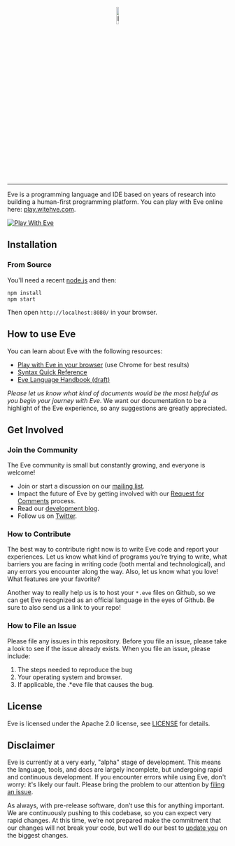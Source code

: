 <p align="center">
  <img src="http://www.witheve.com/logo.png" alt="Eve logo" width="10%" />
</p>

---
 
Eve is a programming language and IDE based on years of research into building a human-first programming platform. You can play with Eve online here: [play.witehve.com](http://play.witheve.com/).

[![Play With Eve](http://programming.witheve.com/images/eve.png)](http://play.witheve.com/)

## Installation

### From Source

You'll need a recent [node.js](https://nodejs.org) and then:

```
npm install
npm start
```

Then open `http://localhost:8080/` in your browser.

## How to use Eve

You can learn about Eve with the following resources:

- [Play with Eve in your browser](http://play.witheve.com/) (use Chrome for best results)
- [Syntax Quick Reference](https://witheve.github.io/assets/docs/SyntaxReference.pdf)
- [Eve Language Handbook (draft)](http://docs.witheve.com)

*Please let us know what kind of documents would be the most helpful as you begin your journey with Eve*. We want our documentation to be a highlight of the Eve experience, so any suggestions are greatly appreciated.

## Get Involved

### Join the Community

The Eve community is small but constantly growing, and everyone is welcome!

- Join or start a discussion on our [mailing list](https://groups.google.com/forum/#!forum/eve-talk).
- Impact the future of Eve by getting involved with our [Request for Comments](https://github.com/witheve/rfcs) process.
- Read our [development blog](http://incidentalcomplexity.com/).
- Follow us on [Twitter](https://twitter.com/with_eve).

### How to Contribute

The best way to contribute right now is to write Eve code and report your experiences. Let us know what kind of programs you’re trying to write, what barriers you are facing in writing code (both mental and technological), and any errors you encounter along the way. Also, let us know what you love! What features are your favorite?

Another way to really help us is to host your `*.eve` files on Github, so we can get Eve recognized as an official language in the eyes of Github. Be sure to also send us a link to your repo!

### How to File an Issue

Please file any issues in this repository. Before you file an issue, please take a look to see if the issue already exists. When you file an issue, please include:

1. The steps needed to reproduce the bug
2. Your operating system and browser.
3. If applicable, the .*eve file that causes the bug.

## License

Eve is licensed under the Apache 2.0 license, see [LICENSE](https://github.com/witheve/eve/blob/master/LICENSE) for details.

## Disclaimer

Eve is currently at a very early, "alpha" stage of development. This means the language, tools, and docs are largely incomplete, but undergoing rapid and continuous development. If you encounter errors while using Eve, don't worry: it's likely our fault. Please bring the problem to our attention by [filing an issue](https://github.com/witheve/eve#how-to-file-an-issue).

As always, with pre-release software, don’t use this for anything important. We are continuously pushing to this codebase, so you can expect very rapid changes. At this time, we’re not prepared make the commitment that our changes will not break your code, but we’ll do our best to [update you](https://groups.google.com/forum/#!forum/eve-talk) on the biggest changes.
